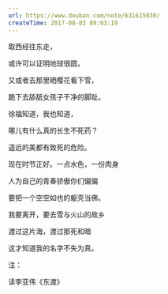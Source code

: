 ```yaml
---
url: https://www.douban.com/note/631615030/
createTime: 2017-08-03 09:03:19
---
```


取西经往东走，

或许可以证明地球很圆，

又或者去那里晒樱花看下雪，

跪下去舔舐女孩子干净的脚趾。

徐福知道，我也知道，

哪儿有什么真的长生不死药？

遥远的美都有致死的危险。

现在时节正好。一点水色，一份肉身

人为自己的青春骄傲你们偏偏

要把一个空空如也的躯壳当佛。

我要离开，要去雪与火山的故乡

渡过这片海，渡过那死和暗

这才知道我的名字不失为真。

注：

读李亚伟《东渡》